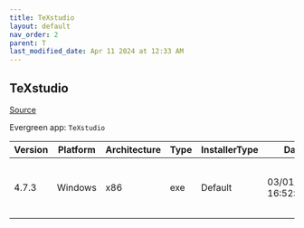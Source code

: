 ```yaml
---
title: TeXstudio
layout: default
nav_order: 2
parent: T
last_modified_date: Apr 11 2024 at 12:33 AM
---
```


## TeXstudio

[Source](https://www.texstudio.org/)

Evergreen app: `TeXstudio`

| Version | Platform | Architecture | Type | InstallerType | Date                | Size      | URI                                                                                                                                                                                              |
| ------- | -------- | ------------ | ---- | ------------- | ------------------- | --------- | ------------------------------------------------------------------------------------------------------------------------------------------------------------------------------------------------ |
| 4.7.3   | Windows  | x86          | exe  | Default       | 03/01/2024 16:52:35 | 144228785 | [https://github.com/texstudio-org/texstudio/releases/download/4.7.3/texstudio-4.7.3-win-qt6.exe](https://github.com/texstudio-org/texstudio/releases/download/4.7.3/texstudio-4.7.3-win-qt6.exe) |
